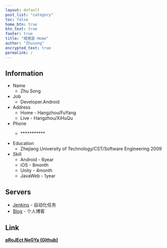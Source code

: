 ```yaml
---
layout: default
post_list: "category"
toc: false
home_btn: true
btn_text: true
footer: true
title: "猪猪屋-Home"
author: "Zhusong"
encrypted_text: true
permalink: /
---
```


## Information
* Name 
	* Zhu Song
* Job
	* Developer.Android
* Address
	* Home - Hangzhou/FuYang
	* Live - Hangzhou/XiHuQu	
* Phone
	* <p class="encrypted" id="A62fkfFGPDxgCQUIjpHrBQf0yAMhScO9HNlxjxsy+UjnmmNg==">***********</p>
* Education
	* Zhejiang University of Technology/CST/Software Engineering 2009
* Skill
	* Android - 6year
	* iOS - 8month
	* Unity - 4month
	* JavaWeb - 1year


##  Servers
* <a href="http://jenkins.lasong.com.cn">Jenkins</a> - 自动化任务
* <a href="https://blog.lasong.com.cn">Blog</a> - 个人博客

## Link

[**pRoJEct NeGYa (Github)**](https://github.com/akiritsu/pRoJEct-NeGYa)

